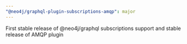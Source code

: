 ```yaml
---
"@neo4j/graphql-plugin-subscriptions-amqp": major
---
```


First stable release of @neo4j/graphql subscriptions support and stable release of AMQP plugin
